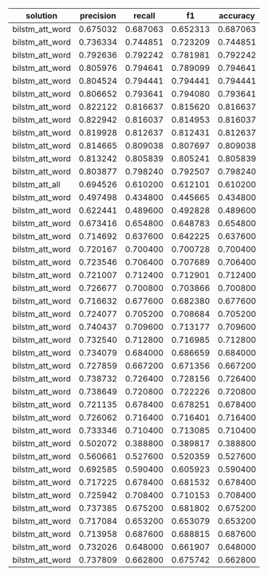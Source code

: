 |solution|precision|recall|f1|accuracy|auc|                                                                                                                                                               
|---------|:---:|:----:|:--:|:--:|:--:|
|bilstm_att_word|0.675032|0.687063|0.652313|0.687063|0.828148|
|bilstm_att_word|0.736334|0.744851|0.723209|0.744851|0.860582|
|bilstm_att_word|0.792636|0.792242|0.781981|0.792242|0.886212|
|bilstm_att_word|0.805976|0.794641|0.789099|0.794641|0.888681|
|bilstm_att_word|0.804524|0.794441|0.794441|0.794441|0.890144|
|bilstm_att_word|0.806652|0.793641|0.794080|0.793641|0.889815|
|bilstm_att_word|0.822122|0.816637|0.815620|0.816637|0.901051|
|bilstm_att_word|0.822942|0.816037|0.814953|0.816037|0.898948|
|bilstm_att_word|0.819928|0.812637|0.812431|0.812637|0.898674|
|bilstm_att_word|0.814665|0.809038|0.807697|0.809038|0.898111|
|bilstm_att_word|0.813242|0.805839|0.805241|0.805839|0.895932|
|bilstm_att_word|0.803877|0.798240|0.792507|0.798240|0.889265|
|bilstm_att_all|0.694526|0.610200|0.612101|0.610200|0.789450|
|bilstm_att_word|0.497498|0.434800|0.445665|0.434800|0.693745|
|bilstm_att_word|0.622441|0.489600|0.492828|0.489600|0.723457|
|bilstm_att_word|0.673416|0.654800|0.648783|0.654800|0.812891|
|bilstm_att_word|0.714692|0.637600|0.642225|0.637600|0.803519|
|bilstm_att_word|0.720167|0.700400|0.700728|0.700400|0.837914|
|bilstm_att_word|0.723546|0.706400|0.707689|0.706400|0.841298|
|bilstm_att_word|0.721007|0.712400|0.712901|0.712400|0.844277|
|bilstm_att_word|0.726677|0.700800|0.703866|0.700800|0.838122|
|bilstm_att_word|0.716632|0.677600|0.682380|0.677600|0.825425|
|bilstm_att_word|0.724077|0.705200|0.708684|0.705200|0.840798|
|bilstm_att_word|0.740437|0.709600|0.713177|0.709600|0.842900|
|bilstm_att_word|0.732540|0.712800|0.716985|0.712800|0.844615|
|bilstm_att_word|0.734079|0.684000|0.686659|0.684000|0.828893|
|bilstm_att_word|0.727859|0.667200|0.671356|0.667200|0.820906|
|bilstm_att_word|0.738732|0.726400|0.728156|0.726400|0.851953|
|bilstm_att_word|0.738649|0.720800|0.722226|0.720800|0.848818|
|bilstm_att_word|0.721135|0.678400|0.678251|0.678400|0.826992|
|bilstm_att_word|0.726062|0.716400|0.716401|0.716400|0.846473|
|bilstm_att_word|0.733346|0.710400|0.713085|0.710400|0.843645|
|bilstm_att_word|0.502072|0.388800|0.389817|0.388800|0.669310|
|bilstm_att_word|0.560661|0.527600|0.520359|0.527600|0.744362|
|bilstm_att_word|0.692585|0.590400|0.605923|0.590400|0.778180|
|bilstm_att_word|0.717225|0.678400|0.681532|0.678400|0.826030|
|bilstm_att_word|0.725942|0.708400|0.710153|0.708400|0.842037|
|bilstm_att_word|0.737385|0.675200|0.681802|0.675200|0.824428|
|bilstm_att_word|0.717084|0.653200|0.653079|0.653200|0.811989|
|bilstm_att_word|0.713958|0.687600|0.688815|0.687600|0.830873|
|bilstm_att_word|0.732026|0.648000|0.661907|0.648000|0.808946|
|bilstm_att_word|0.737809|0.662800|0.675742|0.662800|0.818523|
